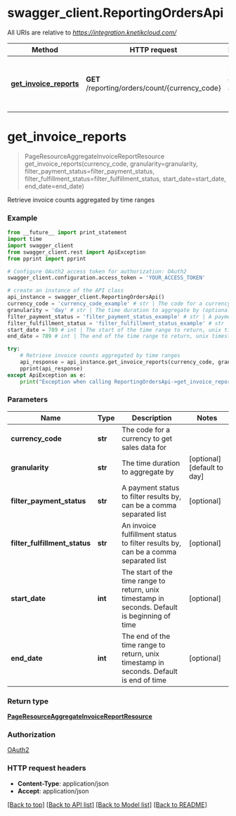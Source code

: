 # swagger_client.ReportingOrdersApi

All URIs are relative to *https://integration.knetikcloud.com/*

Method | HTTP request | Description
------------- | ------------- | -------------
[**get_invoice_reports**](ReportingOrdersApi.md#get_invoice_reports) | **GET** /reporting/orders/count/{currency_code} | Retrieve invoice counts aggregated by time ranges


# **get_invoice_reports**
> PageResourceAggregateInvoiceReportResource get_invoice_reports(currency_code, granularity=granularity, filter_payment_status=filter_payment_status, filter_fulfillment_status=filter_fulfillment_status, start_date=start_date, end_date=end_date)

Retrieve invoice counts aggregated by time ranges

### Example 
```python
from __future__ import print_statement
import time
import swagger_client
from swagger_client.rest import ApiException
from pprint import pprint

# Configure OAuth2 access token for authorization: OAuth2
swagger_client.configuration.access_token = 'YOUR_ACCESS_TOKEN'

# create an instance of the API class
api_instance = swagger_client.ReportingOrdersApi()
currency_code = 'currency_code_example' # str | The code for a currency to get sales data for
granularity = 'day' # str | The time duration to aggregate by (optional) (default to day)
filter_payment_status = 'filter_payment_status_example' # str | A payment status to filter results by, can be a comma separated list (optional)
filter_fulfillment_status = 'filter_fulfillment_status_example' # str | An invoice fulfillment status to filter results by, can be a comma separated list (optional)
start_date = 789 # int | The start of the time range to return, unix timestamp in seconds. Default is beginning of time (optional)
end_date = 789 # int | The end of the time range to return, unix timestamp in seconds. Default is end of time (optional)

try: 
    # Retrieve invoice counts aggregated by time ranges
    api_response = api_instance.get_invoice_reports(currency_code, granularity=granularity, filter_payment_status=filter_payment_status, filter_fulfillment_status=filter_fulfillment_status, start_date=start_date, end_date=end_date)
    pprint(api_response)
except ApiException as e:
    print("Exception when calling ReportingOrdersApi->get_invoice_reports: %s\n" % e)
```

### Parameters

Name | Type | Description  | Notes
------------- | ------------- | ------------- | -------------
 **currency_code** | **str**| The code for a currency to get sales data for | 
 **granularity** | **str**| The time duration to aggregate by | [optional] [default to day]
 **filter_payment_status** | **str**| A payment status to filter results by, can be a comma separated list | [optional] 
 **filter_fulfillment_status** | **str**| An invoice fulfillment status to filter results by, can be a comma separated list | [optional] 
 **start_date** | **int**| The start of the time range to return, unix timestamp in seconds. Default is beginning of time | [optional] 
 **end_date** | **int**| The end of the time range to return, unix timestamp in seconds. Default is end of time | [optional] 

### Return type

[**PageResourceAggregateInvoiceReportResource**](PageResourceAggregateInvoiceReportResource.md)

### Authorization

[OAuth2](../README.md#OAuth2)

### HTTP request headers

 - **Content-Type**: application/json
 - **Accept**: application/json

[[Back to top]](#) [[Back to API list]](../README.md#documentation-for-api-endpoints) [[Back to Model list]](../README.md#documentation-for-models) [[Back to README]](../README.md)

